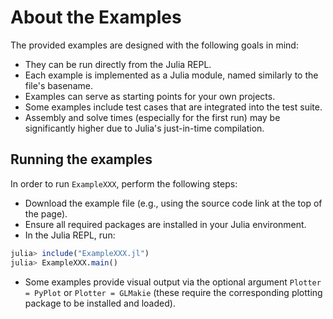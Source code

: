 # About the Examples

The provided examples are designed with the following goals in mind:
- They can be run directly from the Julia REPL.
- Each example is implemented as a Julia module, named similarly to the file's basename.
- Examples can serve as starting points for your own projects.
- Some examples include test cases that are integrated into the test suite.
- Assembly and solve times (especially for the first run) may be significantly higher due to Julia's just-in-time compilation.


## Running the examples

In order to run `ExampleXXX`, perform the following steps:

- Download the example file (e.g., using the source code link at the top of the page).
- Ensure all required packages are installed in your Julia environment.
- In the Julia REPL, run:

```julia
julia> include("ExampleXXX.jl")
julia> ExampleXXX.main()
```

- Some examples provide visual output via the optional argument `Plotter = PyPlot` or `Plotter = GLMakie` (these require the corresponding plotting package to be installed and loaded).

